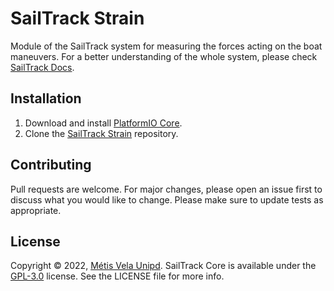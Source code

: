 # SailTrack Strain
Module of the SailTrack system for measuring the forces acting on the boat maneuvers. 
For a better understanding of the whole system, please check [SailTrack Docs](https://github.com/metis-vela-unipd/sailtrack-docs).

## Installation
1. Download and install [PlatformIO Core](https://docs.platformio.org/en/latest/core/index.html). 
2. Clone the [SailTrack Strain](https://github.com/metis-vela-unipd/sailtrack-strain) repository. 

## Contributing
Pull requests are welcome. For major changes, please open an issue first to discuss what you would like to change.
Please make sure to update tests as appropriate.

## License
Copyright © 2022, [Métis Vela Unipd](https://github.com/metis-vela-unipd). SailTrack Core is available under the [GPL-3.0](https://www.gnu.org/licenses/gpl-3.0.en.html) license. See the LICENSE file for more info.


